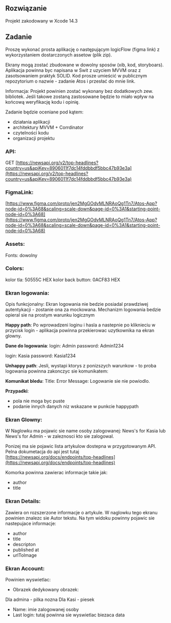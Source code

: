 ## Rozwiązanie
Projekt zakodowany w Xcode 14.3  

## Zadanie
Proszę wykonać prosta aplikację o następującym logicFlow (figma link) z wykorzystaniem dostarczonych assetow (plik zip).

Ekrany mogą zostać zbudowane w dowolny sposów (xib, kod, storyboars).
Aplikacja powinna byc napisana w Swit z uzyciem MVVM oraz z zasotsowaniem praktyk SOLID.
Kod prosze umieścić w publicznym repozytorium o nazwie - zadanie Atos i przesłać do mnie link.

Informacja: Projekt powinien zostać wykonany bez dodatkowych zew. bibliotek.
Jeśli takowe zostaną zastosowane będzie to miało wpływ na końcową weryfikację kodu i opinię.

Zadanie będzie oceniane pod kątem:

- działania aplikacji
- architektury MVVM + Corrdinator
- czytelności kodu
- organizacji projektu

### API:
GET [https://newsapi.org/v2/top-headlines?country=us&apiKey=8906011f7dc14fddbbdf5bbc47b93e3a](https://newsapi.org/v2/top-headlines?country=us&apiKey=8906011f7dc14fddbbdf5bbc47b93e3a)

### FigmaLink:
[https://www.figma.com/proto/jen2MgGOdvMLNRAoQg1Tn7/Atos-App?node-id=0%3A68&scaling=scale-down&page-id=0%3A1&starting-point-node-id=0%3A68](https://www.figma.com/proto/jen2MgGOdvMLNRAoQg1Tn7/Atos-App?node-id=0%3A68&scaling=scale-down&page-id=0%3A1&starting-point-node-id=0%3A68)

### Assets:
Fonts: dowolny

### Colors:
kolor tla: 50555C HEX
kolor back button: 0ACF83 HEX

### Ekran logowania:
Opis funkcjonalny:
Ekran logowania nie bedzie posiadal prawdziwej autentykacji - zostanie ona za mockowana.
Mechanizm logowania bedzie opieral sie na prostym warunku logicznym

**Happy path**:
Po wprowadzeni loginu i hasla a nastepnie po kliknieciu w przycisk login - aplikacja powinna przekierowac uzytkownika na ekran glowny.

**Dane do logowania**:
login: Admin
password: Admin1234

login: Kasia
password: Kasia1234

**Unhappy path**:
Jesli, wystapi ktorys z ponizszych warunkow - to proba logowania powinna zakonczyc sie komunikatem:

**Komunikat bledu**:
Title: Error
Message: Logowanie sie nie powiodlo.

**Przypadki**:

- pola nie moga byc puste
- podanie innych danych niz wskazane w punkcie happypath

### Ekran Glowny:

W Naglowku ma pojawic sie name osoby zalogowanej:
News's for Kasia lub News's for Admin - w zaleznosci kto sie zalogowal.

Ponizej ma sie pojawic lista artykulow dostepna w przygotowanym API.
Pelna dokumetacja do api jest tutaj [https://newsapi.org/docs/endpoints/top-headlines](https://newsapi.org/docs/endpoints/top-headlines)

Komorka powinna zawierac informacje takie jak:

- author
- title

### Ekran Details:

Zawiera on rozszerzone informacje o artykule.
W naglowku tego ekranu powinien znalezc sie Autor tekstu.
Na tym widoku powinny pojawic sie nastepujace informacje:

- author
- title
- descripton
- published at
- urlToImage

### Ekran Account:

Powinien wyswietlac:

- Obrazek dedykowany obrazek:

Dla admina - pilka nozna
Dla Kasi - piesek

- Name: imie zalogowanej osoby
- Last login: tutaj powinna sie wyswietlac biezaca data
